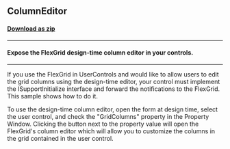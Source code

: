 ## ColumnEditor
#### [Download as zip](https://minhaskamal.github.io/DownGit/#/home?url=https://github.com/GrapeCity/ComponentOne-WinForms-Samples/tree/master/NetFramework\FlexGrid\CS\ColumnEditor)
____
#### Expose the FlexGrid design-time column editor in your controls.
____
If you use the FlexGrid in UserControls and would like to allow users to edit the grid columns using the design-time editor, your control must implement the ISupportInitialize interface and forward the notifications to the FlexGrid. This sample shows how to do it. 

To use the design-time column editor, open the form at design time, select the user control, and check the "GridColumns" property in the Property Window. Clicking the button next to the property value will open the FlexGrid's column editor which will allow you to customize the columns in the grid contained in the user control. 